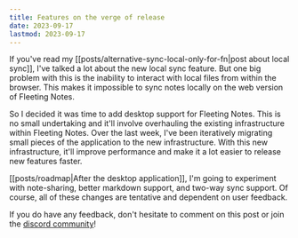 ```yaml
---
title: Features on the verge of release
date: 2023-09-17
lastmod: 2023-09-17
---
```

If you've read my [[posts/alternative-sync-local-only-for-fn|post about local sync]], I've talked a lot about the new local sync feature. But one big problem with this is the inability to interact with local files from within the browser. This makes it impossible to sync notes locally on the web version of Fleeting Notes.

So I decided it was time to add desktop support for Fleeting Notes. This is no small undertaking and it'll involve overhauling the existing infrastructure within Fleeting Notes. Over the last week, I've been iteratively migrating small pieces of the application to the new infrastructure. With this new infrastructure, it'll improve performance and make it a lot easier to release new features faster. 

[[posts/roadmap|After the desktop application]], I'm going to experiment with note-sharing, better markdown support, and two-way sync support. Of course, all of these changes are tentative and dependent on user feedback. 

If you do have any feedback, don't hesitate to comment on this post or join the [discord community](https://discord.gg/xrj6yuGNmx)!